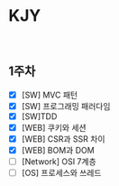 # KJY

<br/>

## 1주차

- [x] [SW] MVC 패턴
- [x] [SW] 프로그래밍 패러다임
- [x] [SW]TDD
- [x] [WEB] 쿠키와 세션
- [x] [WEB] CSR과 SSR 차이
- [x] [WEB] BOM과 DOM
- [ ] [Network] OSI 7계층
- [ ] [OS] 프로세스와 쓰레드

<br/>

